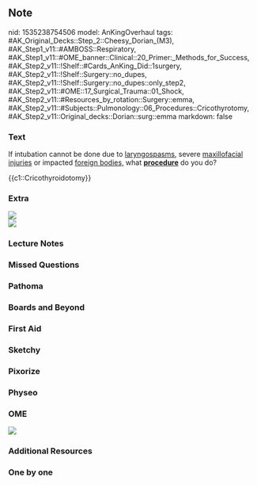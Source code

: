 ## Note
nid: 1535238754506
model: AnKingOverhaul
tags: #AK_Original_Decks::Step_2::Cheesy_Dorian_(M3), #AK_Step1_v11::#AMBOSS::Respiratory, #AK_Step1_v11::#OME_banner::Clinical::20_Primer:_Methods_for_Success, #AK_Step2_v11::!Shelf::#Cards_AnKing_Did::1surgery, #AK_Step2_v11::!Shelf::Surgery::no_dupes, #AK_Step2_v11::!Shelf::Surgery::no_dupes::only_step2, #AK_Step2_v11::#OME::17_Surgical_Trauma::01_Shock, #AK_Step2_v11::#Resources_by_rotation::Surgery::emma, #AK_Step2_v11::#Subjects::Pulmonology::06_Procedures::Cricothyrotomy, #AK_Step2_v11::Original_decks::Dorian::surg::emma
markdown: false

### Text
If intubation cannot be done due to <u>laryngospasms</u>, severe
<u>maxillofacial injuries</u> or impacted <u>foreign bodies,</u>
what <u><b>procedure</b></u> do you do?
<div>
  {{c1::Cricothyroidotomy}}
</div>

### Extra
<div><img src="paste-3382209436188673.jpg"></div><img src=
"paste-1108745807462401.jpg">

### Lecture Notes


### Missed Questions


### Pathoma


### Boards and Beyond


### First Aid


### Sketchy


### Pixorize


### Physeo


### OME
<div class="ome-widget">
  <a href="https://onlinemeded.org/spa/surgery?ref=anki"><img src=
  "_OME_AnkiFlashcards_Topic_1.png"></a>
</div>

### Additional Resources


### One by one

